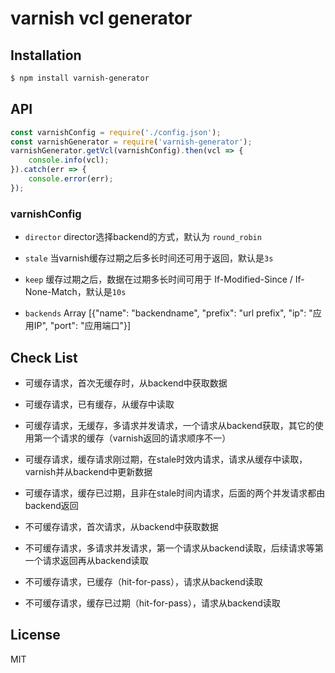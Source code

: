 # varnish vcl generator

## Installation

```bash
$ npm install varnish-generator
```


## API

```js
const varnishConfig = require('./config.json');
const varnishGenerator = require('varnish-generator');
varnishGenerator.getVcl(varnishConfig).then(vcl => {
	console.info(vcl);
}).catch(err => {
	console.error(err);
});
```
### varnishConfig

- `director` director选择backend的方式，默认为 `round_robin`

- `stale` 当varnish缓存过期之后多长时间还可用于返回，默认是`3s`

- `keep` 缓存过期之后，数据在过期多长时间可用于 If-Modified-Since / If-None-Match，默认是`10s`

- `backends` Array [{"name": "backendname", "prefix": "url prefix", "ip": "应用IP", "port": "应用端口"}]

## Check List

- 可缓存请求，首次无缓存时，从backend中获取数据

- 可缓存请求，已有缓存，从缓存中读取

- 可缓存请求，无缓存，多请求并发请求，一个请求从backend获取，其它的使用第一个请求的缓存（varnish返回的请求顺序不一）

- 可缓存请求，缓存请求刚过期，在stale时效内请求，请求从缓存中读取，varnish并从backend中更新数据

- 可缓存请求，缓存已过期，且非在stale时间内请求，后面的两个并发请求都由backend返回

- 不可缓存请求，首次请求，从backend中获取数据

- 不可缓存请求，多请求并发请求，第一个请求从backend读取，后续请求等第一个请求返回再从backend读取

- 不可缓存请求，已缓存（hit-for-pass），请求从backend读取

- 不可缓存请求，缓存已过期（hit-for-pass），请求从backend读取



## License

MIT